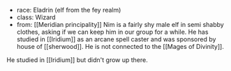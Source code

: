 * race: Eladrin (elf from the fey realm)
* class: Wizard
* from: [[Meridian principality]]
Nim is a fairly shy male elf in semi shabby clothes, asking if we can keep him in our group for a while. He has studied in [[Iridium]] as an arcane spell caster and was sponsored by house of [[sherwood]]. He is not connected to the [[Mages of Divinity]].

He studied in [[Iridium]] but didn't grow up there.